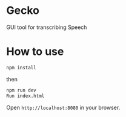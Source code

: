# Gecko
GUI tool for transcribing Speech

# How to use

```sh
npm install
```
then
```sh
npm run dev
Run index.html
```
Open `http://localhost:8080` in your browser.
